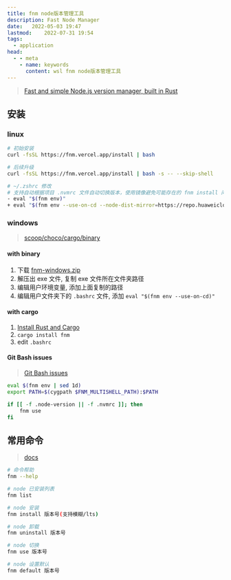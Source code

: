 ```yaml
---
title: fnm node版本管理工具
description: Fast Node Manager
date: 	2022-05-03 19:47
lastmod: 	2022-07-31 19:54
tags:
  - application
head:
  - - meta
    - name: keywords
      content: wsl fnm node版本管理工具
---
```




> [Fast and simple Node.js version manager, built in Rust](https://github.com/Schniz/fnm)  

## 安装

### linux

```bash
# 初始安装
curl -fsSL https://fnm.vercel.app/install | bash

# 后续升级
curl -fsSL https://fnm.vercel.app/install | bash -s -- --skip-shell

# ~/.zshrc 修改
# 支持自动根据项目 .nvmrc 文件自动切换版本，使用镜像避免可能存在的 fnm install 问题
- eval "$(fnm env)"
+ eval "$(fnm env --use-on-cd --node-dist-mirror=https://repo.huaweicloud.com/nodejs/)"
```

### windows

> [scoop/choco/cargo/binary](https://github.com/Schniz/fnm#manually)

#### with binary

1. 下载 [fnm-windows.zip](https://github.com/Schniz/fnm/releases)
2. 解压出 exe 文件, 复制 exe 文件所在文件夹路径
3. 编辑用户环境变量, 添加上面复制的路径
4. 编辑用户文件夹下的 `.bashrc` 文件, 添加 `eval "$(fnm env --use-on-cd)"`

#### with cargo

1. [Install Rust and Cargo](https://doc.rust-lang.org/cargo/getting-started/installation.html)
2. `cargo install fnm`
3. edit `.bashrc`

#### Git Bash issues

> [Git Bash issues](https://github.com/Schniz/fnm/issues/390#issuecomment-776240883)

```bash
eval $(fnm env | sed 1d)
export PATH=$(cygpath $FNM_MULTISHELL_PATH):$PATH

if [[ -f .node-version || -f .nvmrc ]]; then
    fnm use
fi
```

## 常用命令

> [docs](https://github.com/Schniz/fnm/blob/master/docs/commands.md)

```bash
# 命令帮助
fnm --help

# node 已安装列表
fnm list

# node 安装
fnm install 版本号(支持模糊/lts)

# node 卸载
fnm uninstall 版本号

# node 切换
fnm use 版本号

# node 设置默认
fnm default 版本号
```
